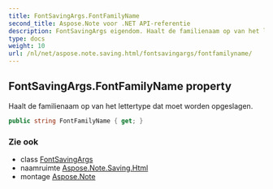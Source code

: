 ```yaml
---
title: FontSavingArgs.FontFamilyName
second_title: Aspose.Note voor .NET API-referentie
description: FontSavingArgs eigendom. Haalt de familienaam op van het lettertype dat moet worden opgeslagen.
type: docs
weight: 10
url: /nl/net/aspose.note.saving.html/fontsavingargs/fontfamilyname/
---
```

## FontSavingArgs.FontFamilyName property

Haalt de familienaam op van het lettertype dat moet worden opgeslagen.

```csharp
public string FontFamilyName { get; }
```

### Zie ook

* class [FontSavingArgs](../)
* naamruimte [Aspose.Note.Saving.Html](../../fontsavingargs/)
* montage [Aspose.Note](../../../)


